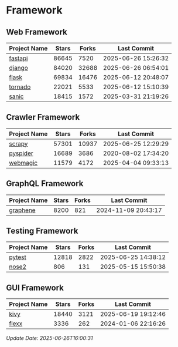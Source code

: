 # Framework

## Web Framework
| Project Name | Stars | Forks | Last Commit |
| ------------ | ----- | ----- | ----------- |
| [fastapi](https://github.com/fastapi/fastapi) | 86645 | 7520 | 2025-06-26 15:26:32 |
| [django](https://github.com/django/django) | 84020 | 32688 | 2025-06-26 06:54:01 |
| [flask](https://github.com/pallets/flask) | 69834 | 16476 | 2025-06-12 20:48:07 |
| [tornado](https://github.com/tornadoweb/tornado) | 22021 | 5533 | 2025-06-12 15:10:39 |
| [sanic](https://github.com/sanic-org/sanic) | 18415 | 1572 | 2025-03-31 21:19:26 |

## Crawler Framework
| Project Name | Stars | Forks | Last Commit |
| ------------ | ----- | ----- | ----------- |
| [scrapy](https://github.com/scrapy/scrapy) | 57301 | 10937 | 2025-06-25 12:29:29 |
| [pyspider](https://github.com/binux/pyspider) | 16689 | 3686 | 2020-08-02 17:34:20 |
| [webmagic](https://github.com/code4craft/webmagic) | 11579 | 4172 | 2025-04-04 09:33:13 |

## GraphQL Framework
| Project Name | Stars | Forks | Last Commit |
| ------------ | ----- | ----- | ----------- |
| [graphene](https://github.com/graphql-python/graphene) | 8200 | 821 | 2024-11-09 20:43:17 |

## Testing Framework
| Project Name | Stars | Forks | Last Commit |
| ------------ | ----- | ----- | ----------- |
| [pytest](https://github.com/pytest-dev/pytest) | 12818 | 2822 | 2025-06-25 14:38:12 |
| [nose2](https://github.com/nose-devs/nose2) | 806 | 131 | 2025-05-15 15:50:38 |

## GUI Framework
| Project Name | Stars | Forks | Last Commit |
| ------------ | ----- | ----- | ----------- |
| [kivy](https://github.com/kivy/kivy) | 18440 | 3121 | 2025-06-19 19:12:46 |
| [flexx](https://github.com/flexxui/flexx) | 3336 | 262 | 2024-01-06 22:16:26 |

*Update Date: 2025-06-26T16:00:31*